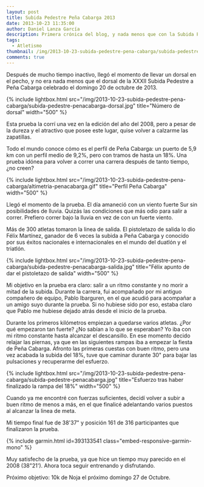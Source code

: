 ```yaml
---
layout: post
title: Subida Pedestre Peña Cabarga 2013
date: 2013-10-23 11:35:00
author: Daniel Lanza García
description: Primera crónica del blog, y nada menos que con la Subida Pedestre de Peña Cabarga.
tags:
  - Atletismo
thumbnail: /img/2013-10-23-subida-pedestre-pena-cabarga/subida-pedestre-penacabarga-dorsal.jpg
comments: true
---
```


Después de mucho tiempo inactivo, llegó el momento de llevar un dorsal en el pecho, y no era nada menos que el dorsal de la XXXII Subida Pedestre a Peña Cabarga celebrado el domingo 20 de octubre de 2013.

{% include lightbox.html src="/img/2013-10-23-subida-pedestre-pena-cabarga/subida-pedestre-penacabarga-dorsal.jpg" title="Número de dorsal" width="500" %}

Esta prueba la corrí una vez en la edición del año del 2008, pero a pesar de la dureza y el atractivo que posee este lugar, quise volver a calzarme las zapatillas.

Todo el mundo conoce cómo es el perfil de Peña Cabarga: un puerto de 5,9 km con un perfil medio de 9,2%, pero con tramos de hasta un 18%. Una prueba idónea para volver a correr una carrera después de tanto tiempo, ¿no creen?

{% include lightbox.html src="/img/2013-10-23-subida-pedestre-pena-cabarga/altimetria-penacabarga.gif" title="Perfil Peña Cabarga" width="500" %}

Llegó el momento de la prueba. El día amaneció con un viento fuerte Sur sin posibilidades de lluvia. Quizás las condiciones que más odio para salir a correr. Prefiero correr bajo la lluvia en vez de con un fuerte viento.

Más de 300 atletas tomaron la linea de salida. El pistoletazo de salida lo dio Félix Martínez, ganador de 6 veces la subida a Peña Cabarga y conocido por sus éxitos nacionales e internacionales en el mundo del duatlón y el triatlón.

{% include lightbox.html src="/img/2013-10-23-subida-pedestre-pena-cabarga/subida-pedestre-penacabarga-salida.jpg" title="Félix apunto de dar el pistoletazo de salida" width="500" %}

Mi objetivo en la prueba era claro: salir a un ritmo constante y no morir a mitad de la subida. Durante la carrera, fui acompañado por mi antiguo compañero de equipo, Pablo Ibarguren, en el que acudió para acompañar a un amigo suyo durante la prueba. Si no hubiese sido por eso, estaba claro que Pablo me hubiese dejado atrás desde el inicio de la prueba.

Durante los primeros kilómetros empiezan a quedarse varios atletas. ¿Por qué empezaron tan fuerte? ¿No sabían a lo que se esperaban? Yo iba con mi ritmo constante hasta alcanzar el descansillo. En ese momento decido relajar las piernas, ya que en las siguientes rampas iba a empezar la fiesta de Peña Cabarga. Afronto las primeras cuestas con buen ritmo, pero una vez acabada la subida del 18%, tuve que caminar durante 30" para bajar las pulsaciones y recuperarme del esfuerzo.

{% include lightbox.html src="/img/2013-10-23-subida-pedestre-pena-cabarga/subida-pedestre-penacabarga.jpg" title="Esfuerzo tras haber finalizado la rampa del 18%" width="500" %}

Cuando ya me encontré con fuerzas suficientes, decidí volver a subir a buen ritmo de menos a más, en el que finalicé adelantando varios puestos al alcanzar la linea de meta.

Mi tiempo final fue de 38'37" y posición 161 de 316 participantes que finalizaron la prueba.

{% include garmin.html id=393133541 class="embed-responsive-garmin-mono" %}

Muy satisfecho de la prueba, ya que hice un tiempo muy parecido en el 2008 (38"21'). Ahora toca seguir entrenando y disfrutando.

Próximo objetivo: 10k de Noja el próximo domingo 27 de Octubre.
